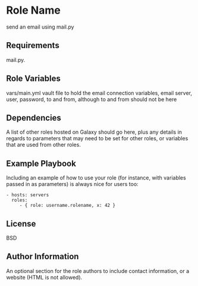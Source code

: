 Role Name
=========

send an email using mail.py

Requirements
------------

mail.py.

Role Variables
--------------

vars/main.yml
vault file to hold the email connection variables, email server, user, password, to and from, although to and from should not be here

Dependencies
------------

A list of other roles hosted on Galaxy should go here, plus any details in regards to parameters that may need to be set for other roles, or variables that are used from other roles.

Example Playbook
----------------

Including an example of how to use your role (for instance, with variables passed in as parameters) is always nice for users too:

    - hosts: servers
      roles:
         - { role: username.rolename, x: 42 }

License
-------

BSD

Author Information
------------------

An optional section for the role authors to include contact information, or a website (HTML is not allowed).
